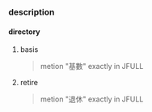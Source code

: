 ### description

#### directory
1. basis
    > metion "基數" exactly in JFULL
2. retire
    > metion "退休" exactly in JFULL